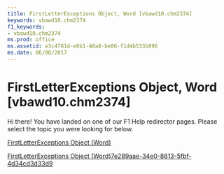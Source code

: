 ```yaml
---
title: FirstLetterExceptions Object, Word [vbawd10.chm2374]
keywords: vbawd10.chm2374
f1_keywords:
- vbawd10.chm2374
ms.prod: office
ms.assetid: e3c4781d-e0b1-48a8-be06-f1d4b533b896
ms.date: 06/08/2017
---
```



# FirstLetterExceptions Object, Word [vbawd10.chm2374]

Hi there! You have landed on one of our F1 Help redirector pages. Please select the topic you were looking for below.

[FirstLetterExceptions Object (Word)](http://msdn.microsoft.com/library/5dc5cc43-a696-d80f-58f9-0f74dfcad0ed%28Office.15%29.aspx)

[FirstLetterExceptions Object (Word)7e289aae-34e0-8613-5fbf-4d34cd3d33d9](http://msdn.microsoft.com/library/7e289aae-34e0-8613-5fbf-4d34cd3d33d9%28Office.15%29.aspx)


